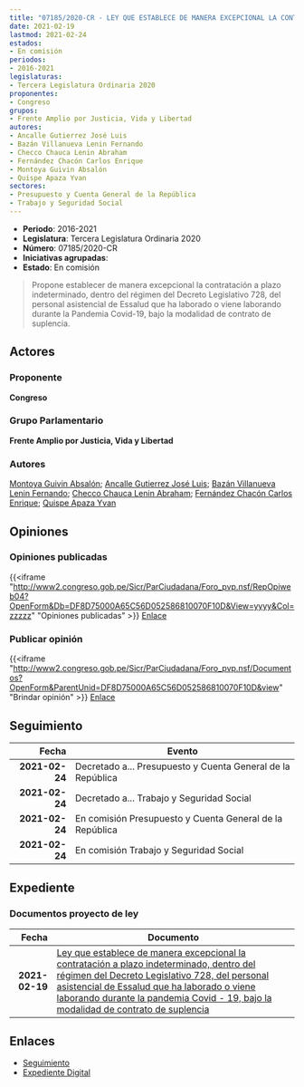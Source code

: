 ```yaml
---
title: "07185/2020-CR - LEY QUE ESTABLECE DE MANERA EXCEPCIONAL LA CONTRATACIÓN A PLAZO INDETERMINADO, DENTRO DEL RÉGIMEN DEL DECRETO LEGISLATIVO 728, DEL PERSONAL ASISTENCIAL DE ESSALUD QUE HA LABORADO O VIENE LABORANDO DURANTE LA PANDEMIA COVID-19 BAJO LA MODALIDAD DE CONTRATO DE SUPLENCIA"
date: 2021-02-19
lastmod: 2021-02-24
estados:
- En comisión
periodos:
- 2016-2021
legislaturas:
- Tercera Legislatura Ordinaria 2020
proponentes:
- Congreso
grupos:
- Frente Amplio por Justicia, Vida y Libertad
autores:
- Ancalle Gutierrez José Luis
- Bazán Villanueva Lenin Fernando
- Checco Chauca Lenin Abraham
- Fernández Chacón Carlos Enrique
- Montoya Guivin Absalón
- Quispe Apaza Yvan
sectores:
- Presupuesto y Cuenta General de la República
- Trabajo y Seguridad Social
---
```

- **Periodo**: 2016-2021
- **Legislatura**: Tercera Legislatura Ordinaria 2020
- **Número**: 07185/2020-CR
- **Iniciativas agrupadas**: 
- **Estado**: En comisión

> Propone establecer de manera excepcional la contratación a plazo indeterminado, dentro del régimen del Decreto Legislativo 728, del personal asistencial de Essalud que ha laborado o viene laborando durante la Pandemia Covid-19, bajo la modalidad de contrato de suplencia.


## Actores

### Proponente

**Congreso**

### Grupo Parlamentario

**Frente Amplio por Justicia, Vida y Libertad**

### Autores

[Montoya Guivin Absalón](mailto:mailto:amontoya@congreso.gob.pe); [Ancalle Gutierrez José Luis](mailto:mailto:jancalle@congreso.gob.pe); [Bazán Villanueva Lenin Fernando](mailto:mailto:lbazan@congreso.gob.pe); [Checco Chauca Lenin Abraham](mailto:mailto:lchecco@congreso.gob.pe); [Fernández Chacón Carlos Enrique](mailto:mailto:cfernandezch@congreso.gob.pe); [Quispe Apaza Yvan](mailto:mailto:mquispes@congreso.gob.pe)

## Opiniones

### Opiniones publicadas

{{<iframe "http://www2.congreso.gob.pe/Sicr/ParCiudadana/Foro_pvp.nsf/RepOpiweb04?OpenForm&Db=DF8D75000A65C56D052586810070F10D&View=yyyy&Col=zzzzz" "Opiniones publicadas" >}}
[Enlace](http://www2.congreso.gob.pe/Sicr/ParCiudadana/Foro_pvp.nsf/RepOpiweb04?OpenForm&Db=DF8D75000A65C56D052586810070F10D&View=yyyy&Col=zzzzz)

### Publicar opinión

{{<iframe "http://www2.congreso.gob.pe/Sicr/ParCiudadana/Foro_pvp.nsf/Documentos?OpenForm&ParentUnid=DF8D75000A65C56D052586810070F10D&view" "Brindar opinión" >}}
[Enlace](http://www2.congreso.gob.pe/Sicr/ParCiudadana/Foro_pvp.nsf/Documentos?OpenForm&ParentUnid=DF8D75000A65C56D052586810070F10D&view)


## Seguimiento

| Fecha | Evento |
|------:|--------|
| **2021-02-24** | Decretado a... Presupuesto y Cuenta General de la República |
| **2021-02-24** | Decretado a... Trabajo y Seguridad Social |
| **2021-02-24** | En comisión Presupuesto y Cuenta General de la República |
| **2021-02-24** | En comisión Trabajo y Seguridad Social |

## Expediente

### Documentos proyecto de ley

| Fecha | Documento |
|------:|-----------|
| **2021-02-19** | [Ley que establece de manera excepcional la contratación a plazo indeterminado, dentro del régimen del Decreto Legislativo 728, del personal asistencial de Essalud que ha laborado o viene laborando durante la pandemia Covid - 19, bajo la modalidad de contrato de suplencia](http://www.leyes.congreso.gob.pe/Documentos/2016_2021/Proyectos_de_Ley_y_de_Resoluciones_Legislativas/PL07185-20210219.pdf) |

## Enlaces

- [Seguimiento](http://www2.congreso.gob.pe/Sicr/TraDocEstProc/CLProLey2016.nsf/f7fff46988ca05b1052578e100829cc7/5004b81a182ef37c052586820011f18c?OpenDocument)
- [Expediente Digital](http://www2.congreso.gob.pe/Sicr/TraDocEstProc/Expvirt_2011.nsf/visbusqptramdoc1621/07185?opendocument)

